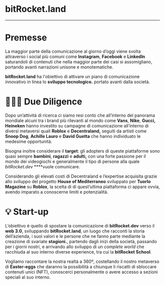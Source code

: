 # bitRocket.land

---

# Premesse

La maggior parte della comunicazione al giorno d’oggi viene svolta attraverso i social più comuni come **Instagram**, **Facebook** e **LinkedIn** saturandoli di contenuti che nella maggior parte dei casi si assomigliano, portando avanti narrazioni unisone e monotematiche.

**bitRocket.land** ha l'obiettivo di attivare un piano di comunicazione innovativo in linea lo **sviluppo tecnologico.** portato avanti dalla società.

# 👨🏻‍💻 Due Diligence

Dopo un’attività di ricerca ci siamo resi conto che all’interno del panorama mondiale alcuni tra i brand più rilevanti al mondo come **Vans**, **Nike**, **Gucci, Heineken** hanno investito su campagne di comunicazione all’interno di diversi metaversi quali **Roblox** e **Decentraland,** seguiti da artisti come **Snoop Dog**, **Achille Lauro** e **David Guetta** che hanno individuato le medesime opportunità.

Bisogna inoltre considerare il **target**: gli adopters di queste piattaforme sono quasi sempre **bambini**, **ragazzi** e **adulti,** con una forte passione per il mondo dei videogiochi e generalmente il tipo di persone alla quale _bitRocket.dev_ \*\*\*\*vuole comunicare.

Considerando gli elevati costi di Decentraland e l’expertise acquisita grazie allo sviluppo del progetto **House of Mediterraneo** sviluppato per **Tuorlo Magazine** su **Roblox**, la scelta di di quest’ultima piattaforma ci appare ovvia, avendo imparato a conoscerne limiti e potenzialità.

# 💡 Start-up

L’obiettivo è quello di spostare la comunicazione di **bitRocket.dev** verso il **web 3.0**, sviluppando **bitRocket.land**, un luogo che racconti la storia dell’azienda, i suoi valori e le persone che ne fanno parte mediante la creazione di svariate **stagioni.**, partendo dagli inizi della società, passando per i giorni nostri, e arrivando allo sviluppo di un _complete world_ che racchiuda al suo interno diverse experience, tra cui la **bitRocket School**.

Vogliamo raccontare la nostra realtà a 360º, costellando il nostro metaverso di **Easter-eggs** che daranno la possibilità a chiunque li riscatti di sbloccare contenuti unici (NFT), conoscerci personalmente o avere accesso a sezioni speciali al suo interno.
